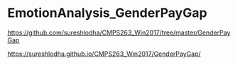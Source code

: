 # EmotionAnalysis_GenderPayGap

https://github.com/sureshlodha/CMPS263_Win2017/tree/master/GenderPayGap

https://sureshlodha.github.io/CMPS263_Win2017/GenderPayGap/

